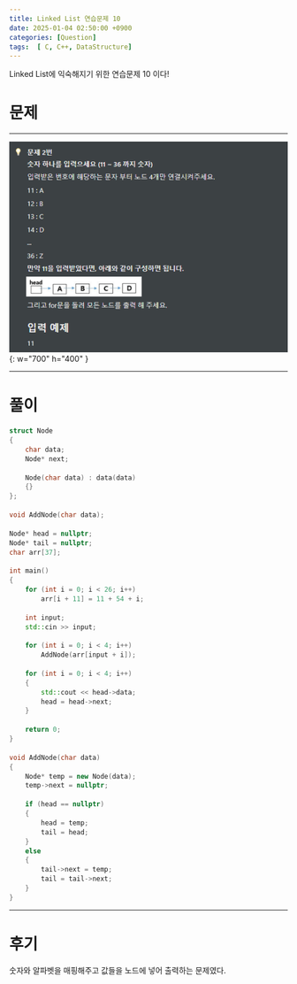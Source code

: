 ```yaml
---
title: Linked List 연습문제 10
date: 2025-01-04 02:50:00 +0900
categories: [Question]  
tags:  [ C, C++, DataStructure]
---
```


Linked List에 익숙해지기 위한 연습문제 10 이다!

# 문제   
---------------------------------------

![Desktop View](/assets/img/LinkedList10.png){: w="700" h="400" }
    
---------------------------------------

# 풀이

```c++
struct Node
{
    char data;
    Node* next;
    
    Node(char data) : data(data)
    {}
};

void AddNode(char data);

Node* head = nullptr;
Node* tail = nullptr;
char arr[37];

int main()
{
    for (int i = 0; i < 26; i++)	
        arr[i + 11] = 11 + 54 + i;
    
    int input;
    std::cin >> input;
    
    for (int i = 0; i < 4; i++)
        AddNode(arr[input + i]);
    
    for (int i = 0; i < 4; i++)
    {
        std::cout << head->data;
        head = head->next;
    }
    
    return 0;
}

void AddNode(char data)
{
    Node* temp = new Node(data);
    temp->next = nullptr;
    
    if (head == nullptr)
    {
        head = temp;
        tail = head;
    }
    else
    {
        tail->next = temp;
        tail = tail->next;
    }
}
```

---------------------------------------

# 후기

숫자와 알파벳을 매핑해주고 값들을 노드에 넣어 출력하는 문제였다.
